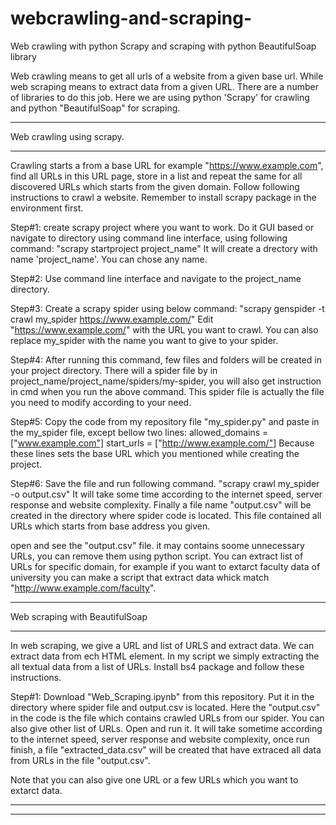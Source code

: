 # webcrawling-and-scraping-
Web crawling with python Scrapy and scraping with python BeautifulSoap library


Web crawling means to get all urls of a website from a given base url. While web scraping means to extract data from a given URL. There are a number of libraries to do this job. Here we are using python 'Scrapy' for crawling and python "BeautifulSoap" for scraping.


*******************************************************************************************************************************************************************
Web crawling using scrapy.
*******************************************************************************************************************************************************************
Crawling starts a from a base URL for example "https://www.example.com", find all URLs in this URL page, store in a list and repeat the same for all discovered URLs which starts from the given domain. Follow following instructions to crawl a website. Remember to install scrapy package in the environment first.

Step#1: create scrapy project where you want to work. Do it GUI based or navigate to directory using command line interface, using following command: 
"scrapy startproject project_name"
It will create a drectory with name 'project_name'. You can chose any name.

Step#2: Use command line interface and navigate to the project_name directory.

Step#3: Create a scrapy spider using below command:
"scrapy genspider -t crawl my_spider https://www.example.com/"
Edit "https://www.example.com/" with the URL you want to crawl. You can also replace my_spider with the name you want to give to your spider.

Step#4: After running this command, few files and folders will be created in your project directory. There will a spider file by in project_name/project_name/spiders/my-spider, you will also get instruction in cmd when you run the above command. This spider file is actually the file you need to modify according to your need. 

Step#5: Copy the code from my repository file "my_spider.py" and paste in the my_spider file, except bellow two lines: 
    allowed_domains = ["www.example.com"]
    start_urls = ["http://www.example.com/"]
Because these lines sets the base URL which you mentioned while creating the project.

Step#6: Save the file and run following command. 
"scrapy crawl my_spider -o output.csv"
It will take some time according to the internet speed, server response and website complexity. Finally a file name "output.csv" will be created in the directory where spider code is located. This file contained all URLs which starts from base address you given.

open and see the "output.csv" file. it may contains soome unnecessary URLs, you can remove them using python script. You can extract list of URLs for specific domain, for example if you want to extarct faculty data of university you can make a script that extract data whick match "http://www.example.com/faculty".

*******************************************************************************************************************************************************************
Web scraping with BeautifulSoap
*******************************************************************************************************************************************************************
In web scraping, we give a URL and list of URLS and extract data. We can extract data from ech HTML element. In my script we simply extracting the all textual data from a list of URLs. Install bs4 package and follow these instructions.

Step#1: Download "Web_Scraping.ipynb" from this repository. Put it in the directory where spider file and output.csv is located. Here the "output.csv" in the code is the file which contains crawled URLs from our spider. You can also give other list of URLs. Open and run it.
It will take sometime according to the internet speed, server response and website complexity, once run finish, a file "extracted_data.csv" will be created that have extraced all data from URLs in the file "output.csv".

Note that you can also give one URL or a few URLs which you want to extarct data.
*******************************************************************************************************************************************************************

*******************************************************************************************************************************************************************

